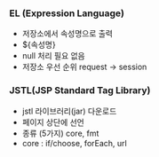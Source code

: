 ### EL (Expression Language)
- 저장소에서 속성명으로 출력
- ${속성명}
- null 처리 필요 없음
- 저장소 우선 순위 request -> session

### JSTL(JSP Standard Tag Library)
- jstl 라이브러리(jar) 다운로드
- 페이지 상단에 선언
- 종류 (5가지) core, fmt
- core : if/choose, forEach, url

